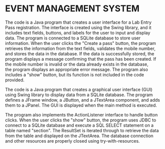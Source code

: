 # EVENT MANAGEMENT SYSTEM

The code is a Java program that creates a user interface for a Lab Entry Pass registration. The interface is created using the Swing library, 
and it includes text fields, buttons, and labels for the user to input and display data. The program is connected to a SQLite database to store user information.
When the user clicks the "Create a pass" button, the program retrieves the information from the text fields, validates the mobile number,
and stores the data in the database. If the data is successfully stored, the program displays a message confirming that the pass has been created.
If the mobile number is invalid or the data already exists in the database,  
the program displays an appropriate error message. The program also includes a "show" button, but its function is not included in the code provided.  


The code is a Java program that creates a graphical user interface (GUI) using Swing library to display data from a SQLite database. 
The program defines a JFrame window, a JButton, and a JTextArea component, and adds them to a JPanel. The GUI is displayed when the main method is executed.

The program also implements the ActionListener interface to handle button clicks. When the user clicks the "show" button, the program uses JDBC to connect to a SQLite database and execute a SQL SELECT statement on a table named "section". The ResultSet is iterated through to retrieve the data from the table and displayed on the JTextArea. The database connection and other resources are properly closed using try-with-resources.
